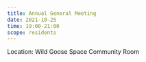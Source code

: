 ```yaml
---
title: Annual General Meeting
date: 2021-10-25
time: 19:00-21:00
scope: residents
---
```


Location: Wild Goose Space Community Room
